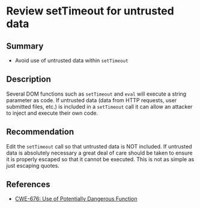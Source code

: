 # Review setTimeout for untrusted data

## Summary

-   Avoid use of untrusted data within `setTimeout`

## Description

Several DOM functions such as `setTimeout` and `eval` will execute a string
parameter as code. If untrusted data (data from HTTP requests, user submitted
files, etc.) is included in a `setTimeout` call it can allow an attacker to
inject and execute their own code.

## Recommendation

Edit the `setTimeout` call so that untrusted data is NOT included. If untrusted
data is absolutely necessary a great deal of care should be taken to ensure it
is properly escaped so that it cannot be executed. This is not as simple as just
escaping quotes.

## References

-   [CWE-676: Use of Potentially Dangerous Function](https://cwe.mitre.org/data/definitions/676.html)
